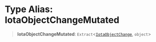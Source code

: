 # Type Alias: IotaObjectChangeMutated

> **IotaObjectChangeMutated**: `Extract`\<[`IotaObjectChange`](IotaObjectChange.md), `object`\>
